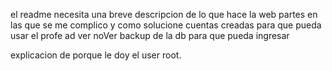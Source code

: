 el readme necesita una breve descripcion de lo que hace la web
partes en las que se me complico y como solucione
cuentas creadas para que pueda usar el profe
ad ver noVer
backup de la db para que pueda ingresar

explicacion de porque le doy el user root.